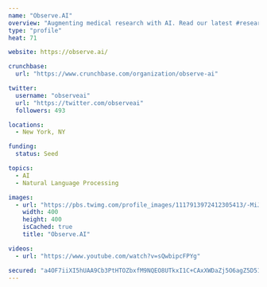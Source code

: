 ```yaml
---
name: "Observe.AI"
overview: "Augmenting medical research with AI. Read our latest #research with @CLCCLeonBerard in @NatureMedicine https://t.co/VT0JF0jmVo"
type: "profile"
heat: 71

website: https://observe.ai/

crunchbase:
  url: "https://www.crunchbase.com/organization/observe-ai"

twitter:
  username: "observeai"
  url: "https://twitter.com/observeai"
  followers: 493

locations:
  - New York, NY

funding:
  status: Seed

topics:
  - AI
  - Natural Language Processing

images:
  - url: "https://pbs.twimg.com/profile_images/1117913972412305413/-MiJoy8U_400x400.png"
    width: 400
    height: 400
    isCached: true
    title: "Observe.AI"

videos:
  - url: "https://www.youtube.com/watch?v=sQwbipcFPYg"

secured: "a4OF7iiXI5hUAA9Cb3PtHTOZbxfM9NQEO8UTkxI1C+CAxXWDaZj5O6agZ5D51wK+wKPAKGKvRkPbzXsjGoYrzhNLZQdcu8Zwr1q8+pv8fLvUP8pcQ+PD7i87QUAKBVLlXjtQ3udFpY9Ke8S9E9BaIu9+S9b4ikoOlXj4xgmffDhLi32oNa4fp+rJtI+P1knXceiz1HSAWGUlTaaHrLMWPMBtH9HBIk3ARM9jTETITPTUeHGZzOdPJ8MExIOPmUZsSeRjcNIcQ6VM85Ff17MMF25IYUAmK/pAuwV/yiW8TGXN85ogUTMz0h2zfcokC/DdZLE6o79Rc5zqddbpvhW/mYJ89GKBaNjqkDiajqI9TiOpIlC6xcBbIpgxSLVVJnL8nI9mvNnDW7Ww7jSWLLi8cw==;lfGrRRT5Grh6gTgUB1bT0w=="
---
```


